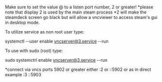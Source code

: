 Make sure to set the value @ to a listen port number, 2 or greater!
*please note that display 2 is used by the main steam process
*2 will make the steamdeck screen go black but will allow a vncviewer to access steam's gui in desktop mode.

To utilize service as non root user type:

systemctl --user enable vncserver@3.service --run

To use with sudo (root) type:

sudo systemctrl enable vncserver@3.service --run

*connect via vncs ports 5902 or greater either <ipaddress>:2 or <ipaddress>::5902 
or as in direct example <ipaddress>:3 <ipaddress>::5903
